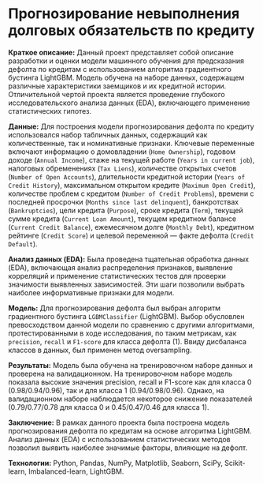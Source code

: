 # Прогнозирование невыполнения долговых обязательств по кредиту

**Краткое описание:** Данный проект представляет собой описание разработки и оценки модели машинного обучения для предсказания дефолта по кредитам с использованием алгоритма градиентного бустинга LightGBM. Модель обучена на наборе данных, содержащем различные характеристики заемщиков и их кредитной истории. Отличительной чертой проекта является проведение глубокого исследовательского анализа данных (EDA), включающего применение статистических гипотез.

**Данные:** Для построения модели прогнозирования дефолта по кредиту использовался набор табличных данных, содержащий как количественные, так и номинативные признаки. Ключевые переменные включают информацию о домовладении (`Home Ownership`), годовом доходе (`Annual Income`), стаже на текущей работе (`Years in current job`), налоговых обременениях (`Tax Liens`), количестве открытых счетов (`Number of Open Accounts`), длительности кредитной истории (`Years of Credit History`), максимальном открытом кредите (`Maximum Open Credit`), количестве проблем с кредитом (`Number of Credit Problems`), времени с последней просрочки (`Months since last delinquent`), банкротствах (`Bankruptcies`), цели кредита (`Purpose`), сроке кредита (`Term`), текущей сумме кредита (`Current Loan Amount`), текущем кредитном балансе (`Current Credit Balance`), ежемесячном долге (`Monthly Debt`), кредитном рейтинге (`Credit Score`) и целевой переменной — факте дефолта (`Credit Default`).

**Анализ данных (EDA):** Была проведена тщательная обработка данных (EDA), включающая анализ распределения признаков, выявление корреляций и применение статистических тестов для проверки значимости выявленных зависимостей. Эти шаги позволили выбрать наиболее информативные признаки для модели.

**Модель:** Для прогнозирования дефолта был выбран алгоритм градиентного бустинга `LGBMClassifier` (LightGBM). Выбор обусловлен превосходством данной модели по сравнению с другими алгоритмами, протестированными в ходе исследования, по таким метрикам, как `precision`, `recall` и `F1-score` для класса дефолта (1). Ввиду дисбаланса классов в данных, был применен метод oversampling.

**Результаты:** Модель была обучена на тренировочном наборе данных и проверена на валидационном. На тренировочном наборе модель показала высокие значения precision, recall и F1-score как для класса 0 (0.98/0.94/0.96), так и для класса 1 (0.94/0.98/0.96). Однако, на валидационном наборе наблюдается некоторое снижение показателей (0.79/0.77/0.78 для класса 0 и 0.45/0.47/0.46 для класса 1).

**Заключение:** В рамках данного проекта была построена модель прогнозирования дефолта по кредитам на основе алгоритма LightGBM. Анализ данных (EDA) с использованием статистических методов позволил выявить наиболее значимые факторы, влияющие на дефолт. 

**Технологии:** Python, Pandas, NumPy, Matplotlib, Seaborn, SciPy, Scikit-learn, Imbalanced-learn, LightGBM.
